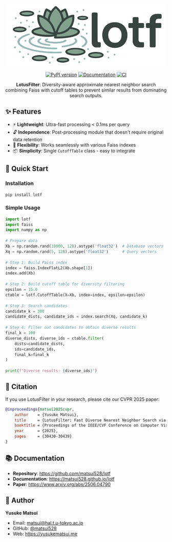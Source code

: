 <div align="center">

![LotusFilter Logo](logo.png)

[![PyPI version](https://badge.fury.io/py/lotf.svg)](https://badge.fury.io/py/lotf)
[![Documentation](https://img.shields.io/badge/docs-available-brightgreen.svg)](https://matsui528.github.io/lotf)
[![CI](https://github.com/matsui528/lotf/workflows/Tests/badge.svg)](https://github.com/matsui528/lotf/actions)

**LotusFilter**: Diversity-aware approximate nearest neighbor search combining Faiss with cutoff tables to prevent similar results from dominating search outputs.

</div>

## ✨ Features

- ⚡ **Lightweight**: Ultra-fast processing < 0.1ms per query
- 🔓 **Independence**: Post-processing module that doesn't require original data retention  
- 🔧 **Flexibility**: Works seamlessly with various Faiss indexes
- 📦 **Simplicity**: Single `CutoffTable` class - easy to integrate


## 🚀 Quick Start

### Installation

```bash
pip install lotf
```




### Simple Usage

```python
import lotf
import faiss
import numpy as np

# Prepare data
Xb = np.random.rand(10000, 128).astype('float32')  # Database vectors
Xq = np.random.rand(5, 128).astype('float32')      # Query vectors

# Step 1: Build Faiss index
index = faiss.IndexFlatL2(Xb.shape[1])
index.add(Xb)

# Step 2: Build cutoff table for diversity filtering
epsilon = 15.0
ctable = lotf.CutoffTable(X=Xb, index=index, epsilon=epsilon)

# Step 3: Search candidates
candidate_k = 300
candidate_dists, candidate_ids = index.search(Xq, candidate_k)

# Step 4: Filter out candidates to obtain diverse results
final_k = 100
diverse_dists, diverse_ids = ctable.filter(
    dists=candidate_dists, 
    ids=candidate_ids, 
    final_k=final_k
)

print(f"Diverse results: {diverse_ids}")
```

## 📄 Citation

If you use LotusFilter in your research, please cite our CVPR 2025 paper:

```bibtex
@inproceedings{matsui2025cvpr,
    author    = {Yusuke Matsui},
    title     = {LotusFilter: Fast Diverse Nearest Neighbor Search via a Learned Cutoff Table},
    booktitle = {Proceedings of the IEEE/CVF Conference on Computer Vision and Pattern Recognition (CVPR)},
    year      = {2025},
    pages     = {30430-30439}
}
```

## 📚 Documentation

- **Repository**: https://github.com/matsui528/lotf
- **Documentation**: https://matsui528.github.io/lotf
- **Paper**: https://www.arxiv.org/abs/2506.04790




## 👤 Author

**Yusuke Matsui**
- Email: matsui@hal.t.u-tokyo.ac.jp
- GitHub: [@matsui528](https://github.com/matsui528)
- Web: https://yusukematsui.me

